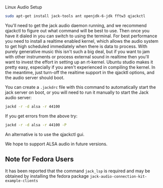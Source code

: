 Linux Audio Setup

```sh
sudo apt-get install jack-tools ant openjdk-6-jdk fftw3 qjackctl
```

You'll need to get the jack audio daemon running, and we recommend qjackctl to figure out what command will be best to use.  Then once you have it dialed in you can switch to using the terminal.  For best performance you need to install a realtime enabled kernel, which allows the audio system to get high scheduled immediately when there is data to process.  With purely generative music this isn't such a big deal, but if you want to jam with other instruments or process external sound in realtime then you'll want to invest the effort in setting up an rt-kernel.  Ubuntu studio makes it pretty easy, especially if you aren't experienced in compiling the kernel.  In the meantime, just turn-off the realtime support in the qjacktl options, and the audio server should boot.

You can create a `.jackdrc` file with this command to automatically start the jack server on boot, or you will need to run it manually to start the Jack audio server:
```sh
jackd -r -d alsa -r 44100
```

If you get errors from the above try:
```sh
jackd -r -d alsa -r 44100 -P
```

An alternative is to use the qjackctl gui.

We hope to support ALSA audio in future versions.

## Note for Fedora Users

It has been reported that the command `jack_lsp` is required and may be obtained by installing the fedora package `jack-audio-connection-kit-example-clients` 